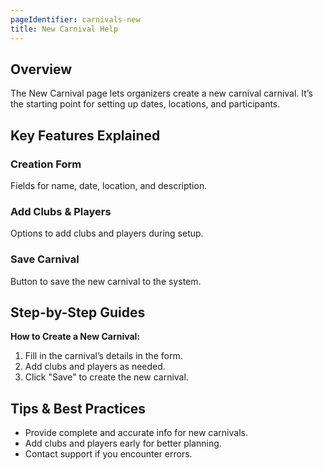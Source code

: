 ```yaml
---
pageIdentifier: carnivals-new
title: New Carnival Help
---
```


## Overview
The New Carnival page lets organizers create a new carnival carnival. It’s the starting point for setting up dates, locations, and participants.

## Key Features Explained
### Creation Form
Fields for name, date, location, and description.

### Add Clubs & Players
Options to add clubs and players during setup.

### Save Carnival
Button to save the new carnival to the system.

## Step-by-Step Guides
**How to Create a New Carnival:**
1. Fill in the carnival’s details in the form.
2. Add clubs and players as needed.
3. Click "Save" to create the new carnival.

## Tips & Best Practices
- Provide complete and accurate info for new carnivals.
- Add clubs and players early for better planning.
- Contact support if you encounter errors.
